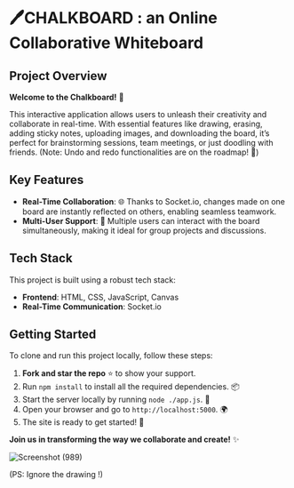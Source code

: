 # 🖊️CHALKBOARD : an Online Collaborative Whiteboard

## Project Overview
**Welcome to the Chalkboard!** 🎉 

This interactive application allows users to unleash their creativity and collaborate in real-time. With essential features like drawing, erasing, adding sticky notes, uploading images, and downloading the board, it’s perfect for brainstorming sessions, team meetings, or just doodling with friends. (Note: Undo and redo functionalities are on the roadmap! 🔄)

## Key Features
- **Real-Time Collaboration**: 🌐 Thanks to Socket.io, changes made on one board are instantly reflected on others, enabling seamless teamwork.
- **Multi-User  Support**: 👥 Multiple users can interact with the board simultaneously, making it ideal for group projects and discussions.

## Tech Stack
This project is built using a robust tech stack:
- **Frontend**: HTML, CSS, JavaScript, Canvas
- **Real-Time Communication**: Socket.io

## Getting Started
To clone and run this project locally, follow these steps:

1. **Fork and star the repo** ⭐ to show your support.
2. Run `npm install` to install all the required dependencies. 📦
3. Start the server locally by running `node ./app.js`. 🚀
4. Open your browser and go to `http://localhost:5000`. 🌍
5. The site is ready to get started! 🎨

**Join us in transforming the way we collaborate and create!** ✨


![Screenshot (989)](https://github.com/user-attachments/assets/16b7ed91-8ac8-4548-8eda-88862d4b6dac)

(PS: Ignore the drawing !)

